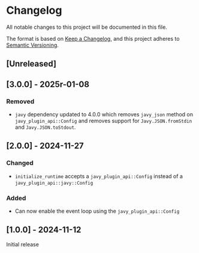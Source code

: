 # Changelog

All notable changes to this project will be documented in this file.

The format is based on [Keep a Changelog](https://keepachangelog.com/en/1.0.0/),
and this project adheres to [Semantic
Versioning](https://semver.org/spec/v2.0.0.html).

## [Unreleased]

## [3.0.0] - 2025r-01-08

### Removed 

- `javy` dependency updated to 4.0.0 which removes `javy_json` method on
  `javy_plugin_api::Config` and removes support for `Javy.JSON.fromStdin` and
  `Javy.JSON.toStdout`.

## [2.0.0] - 2024-11-27

### Changed 

- `initialize_runtime` accepts a `javy_plugin_api::Config` instead of a
  `javy_plugin_api::javy::Config`

### Added

- Can now enable the event loop using the `javy_plugin_api::Config`

## [1.0.0] - 2024-11-12

Initial release

